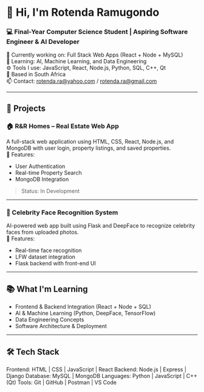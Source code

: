 # 👋 Hi, I'm Rotenda Ramugondo

### 💻 Final-Year Computer Science Student | Aspiring Software Engineer & AI Developer  
🔭 Currently working on: Full Stack Web Apps (React + Node + MySQL)  
🌱 Learning: AI, Machine Learning, and Data Engineering  
⚙️ Tools I use: JavaScript, React, Node.js, Python, SQL, C++, Qt  
📍 Based in South Africa  
📫 Contact: rotenda.ra@yahoo.com / rotenda.ra@gmail.com

---

## 🚀 Projects

### 🏠 R&R Homes – Real Estate Web App  
A full-stack web application using HTML, CSS, React, Node.js, and MongoDB with user login, property listings, and saved properties.  
🧩 Features:  
- User Authentication  
- Real-time Property Search  
- MongoDB Integration  

> Status: In Development  

---

### 🤖 Celebrity Face Recognition System  
AI-powered web app built using Flask and DeepFace to recognize celebrity faces from uploaded photos.  
🧠 Features:  
- Real-time face recognition  
- LFW dataset integration  
- Flask backend with front-end UI  

---

## 📚 What I'm Learning

- Frontend & Backend Integration (React + Node + SQL)
- AI & Machine Learning (Python, DeepFace, TensorFlow)
- Data Engineering Concepts
- Software Architecture & Deployment

---

## 🛠 Tech Stack

Frontend:   HTML | CSS | JavaScript | React
Backend:    Node.js | Express | Django
Database:   MySQL | MongoDB
Languages:  Python | JavaScript | C++ (Qt)
Tools:      Git | GitHub | Postman | VS Code
